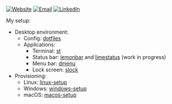 [![Website](https://img.shields.io/static/v1?logo=HTML5&logoColor=white&label=Website&message=khuedoan.com&color=green)](https://khuedoan.com)
[![Email](https://img.shields.io/static/v1?logo=Gmail&logoColor=white&label=Email&message=mail@khuedoan.com&color=red)](mailto:mail@khuedoan.com)
[![LinkedIn](https://img.shields.io/static/v1?logo=LinkedIn&logoColor=white&label=LinkedIn&message=khuedoan&color=blue)](https://www.linkedin.com/in/khuedoan/)

My setup:

- Desktop environment:
  - Config: [dotfiles](https://github.com/khuedoan/dotfiles)
  - Applications:
    - Terminal: [st](https://github.com/khuedoan/st)
    - Status bar: [lemonbar](https://github.com/khuedoan/lemonbar) and [limestatus](https://github.com/khuedoan/limestatus) (work in progress)
    - Menu bar: [dmenu](https://github.com/khuedoan/dmenu)
    - Lock screen: [slock](https://github.com/khuedoan/slock)
- Provisioning:
  - Linux: [linux-setup](https://github.com/khuedoan/linux-setup)
  - Windows: [windows-setup](https://github.com/khuedoan/windows-setup)
  - macOS: [macos-setup](https://github.com/khuedoan/macos-setup)
